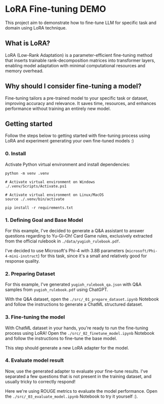 # LoRA Fine-tuning DEMO

This project aim to demonstrate how to fine-tune LLM for specific task and domain using LoRA technique.

## What is LoRA?
LoRA (Low-Rank Adaptation) is a parameter-efficient fine-tuning method that inserts trainable rank-decomposition matrices into transformer layers, enabling model adaptation with minimal computational resources and memory overhead.

## Why should I consider fine-tuning a model?
Fine-tuning tailors a pre-trained model to your specific task or dataset, improving accuracy and relevance. It saves time, resources, and enhances performance without training an entirely new model.

## Getting started

Follow the steps below to getting started with fine-tuning process using LoRA and experiment generating your own fine-tuned models :)

### 0. Install

Activate Python virtual environment and install dependencies:
```
python -m venv .venv

# Activate virtual environment on Windows
./.venv/Scripts/Activate.ps1

# Activate virtual environment on Linux/MacOS
source ./.venv/bin/activate

pip install -r requirements.txt
```

### 1. Defining Goal and Base Model

For this example, I've decided to generate a Q&A assistant to answer questions regarding to Yu-Gi-Oh! Card Game rules, exclusively extracted from the official rulebook in `./data/yugioh_rulebook.pdf`.

I've decided to use Microsoft's Phi-4 with 3.8B parameters (`microsoft/Phi-4-mini-instruct`) for this task, since it's a small and relatively good for response quality.

### 2. Preparing Dataset

For this example, I've generated `yugioh_rulebook_qa.json` with Q&A samples from `yugioh_rulebook.pdf` using ChatGPT.

With the Q&A dataset, open the `./src/_01_prepare_dataset.ipynb` Notebook and follow the instructions to generate a ChatML structured dataset.

### 3. Fine-tuning the model

With ChatML dataset in your hands, you're ready to run the fine-tuning process using LoRA! Open the `./src/_02_finetune_model.ipynb` Notebook and follow the instructions to fine-tune the base model.

This step should generate a new LoRA adapter for the model.

### 4. Evaluate model result

Now, use the generated adapter to evaluate your fine-tune results. I've separated a few questions that is not present in the training dataset, and usually tricky to correctly respond!

Here we're using ROUGE metrics to evaluate the model performance. Open the `./src/_03_evaluate_model.ipynb` Notebook to try it yourself :).
